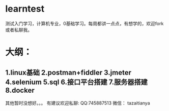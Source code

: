# learntest
测试入门学习，计算机专业，0基础学习。每周都讲一点点，有想学的，欢迎fork或者私聊我。

# 大纲：
1.linux基础
2.postman+fiddler
3.jmeter
4.selenium
5.sql
6.接口平台搭建
7.服务器搭建
8.docker
----
其他暂时没想好。。。
有建议欢迎私聊:
QQ:745887513
微信：
tazaitianya
